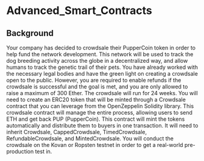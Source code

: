 # Advanced_Smart_Contracts
## Background
Your company has decided to crowdsale their PupperCoin token in order to help fund the network development.
This network will be used to track the dog breeding activity across the globe in a decentralized way, and allow humans to track the genetic trail of their pets. You have already worked with the necessary legal bodies and have the green light on creating a crowdsale open to the public. However, you are required to enable refunds if the crowdsale is successful and the goal is met, and you are only allowed to raise a maximum of 300 Ether. The crowdsale will run for 24 weeks.
You will need to create an ERC20 token that will be minted through a Crowdsale contract that you can leverage from the OpenZeppelin Solidity library.
This crowdsale contract will manage the entire process, allowing users to send ETH and get back PUP (PupperCoin).
This contract will mint the tokens automatically and distribute them to buyers in one transaction.
It will need to inherit Crowdsale, CappedCrowdsale, TimedCrowdsale, RefundableCrowdsale, and MintedCrowdsale.
You will conduct the crowdsale on the Kovan or Ropsten testnet in order to get a real-world pre-production test in.
